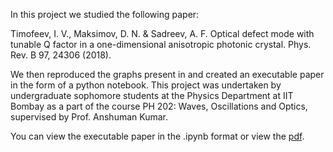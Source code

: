 In this project we studied the following paper:

Timofeev, I. V., Maksimov, D. N. & Sadreev, A. F. Optical defect mode with tunable Q factor in a
one-dimensional anisotropic photonic crystal. Phys. Rev. B 97, 24306 (2018). 

We then reproduced the graphs present in and created an executable paper in the form of a python notebook.
This project was undertaken by undergraduate sophomore students at the Physics Department at
IIT Bombay as a part of the course PH 202: Waves, Oscillations and Optics, supervised by Prof. Anshuman Kumar.

You can view the executable paper in the .ipynb format or view the [pdf](https://github.com/nnicobar/Photonic-Bound-States/blob/main/One%20dimensional%20photonic%20BICs.pdf).
